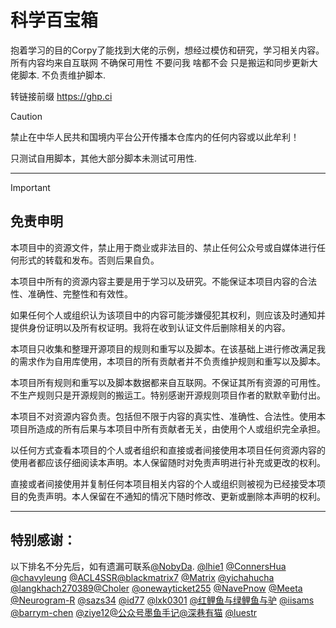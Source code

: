 # 科学百宝箱
抱着学习的目的Corpy了能找到大佬的示例，想经过模仿和研究，学习相关内容。
所有内容均来自互联网 不确保可用性
不要问我 啥都不会
只是搬运和同步更新大佬脚本.
不负责维护脚本.

转链接前缀
https://ghp.ci


> [!Caution]
禁止在中华人民共和国境内平台公开传播本仓库内的任何内容或以此牟利！


只测试自用脚本，其他大部分脚本未测试可用性.


---
> [!Important]
> ## 免责申明
>
> 本项目中的资源文件，禁止用于商业或非法目的、禁止任何公众号或自媒体进行任何形式的转载和发布。否则后果自负。
>
> 本项目中所有的资源内容主要是用于学习以及研究。不能保证本项目内容的合法性、准确性、完整性和有效性。
>
> 如果任何个人或组织认为该项目中的内容可能涉嫌侵犯其权利，则应该及时通知并提供身份证明以及所有权证明。我将在收到认证文件后删除相关的内容。
>
> 本项目只收集和整理开源项目的规则和重写以及脚本。在该基础上进行修改满足我的需求作为自用库使用，本项目的所有贡献者并不负责维护规则和重写以及脚本。
>
> 本项目所有规则和重写以及脚本数据都来自互联网。不保证其所有资源的可用性。不生产规则只是开源规则的搬运工。特别感谢开源规则项目作者的默默辛勤付出。
>
> 本项目不对资源内容负责。包括但不限于内容的真实性、准确性、合法性。使用本项目所造成的所有后果与本项目中所有贡献者无关，由使用个人或组织完全承担。
>
> 以任何方式查看本项目的个人或者组织和直接或者间接使用本项目任何资源内容的使用者都应该仔细阅读本声明。本人保留随时对免责声明进行补充或更改的权利。
>
> 直接或者间接使用并复制任何本项目相关内容的个人或组织则被视为已经接受本项目的免责声明。本人保留在不通知的情况下随时修改、更新或删除本声明的权利。

---

## 特别感谢：
以下排名不分先后，如有遗漏可联系[@NobyDa](https://github.com/NobyDa). [@lhie1](https://github.com/lhie1) [@ConnersHua](https://github.com/DivineEngine) [@chavyleung](https://github.com/chavyleung) [@ACL4SSR](https://github.com/ACL4SSR)[@blackmatrix7](https://github.com/blackmatrix7/ios_rule_script) [@Matrix](https://github.com/Centralmatrix3) [@yichahucha](https://github.com/yichahucha) [@langkhach270389](https://github.com/langkhach270389)[@Choler](https://github.com/Choler) [@onewayticket255](https://github.com/onewayticket255) [@NavePnow](https://github.com/NavePnow) [@Meeta](https://github.com/MeetaGit) [@Neurogram-R](https://github.com/Neurogram-R) [@sazs34](https://github.com/sazs34) [@id77](https://github.com/id77) [@lxk0301](https://github.com/lxk0301) [@红鲤鱼与绿鲤鱼与驴](https://github.com/wangdelu2020) [@iisams](https://github.com/iisams/Scripts) [@barrym-chen](https://github.com/barrym-chen/Script) [@ziye12](https://github.com/ziye12/JavaScript)[@公众号墨鱼手记](https://github.com/ddgksf2013)[@深巷有猫](https://github.com/Rabbit-Spec)
[@luestr](https://github.com/luestr?tab=repositories)

